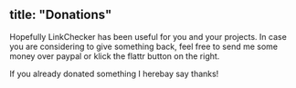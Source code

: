 title: "Donations"
---
Hopefully LinkChecker has been useful for you and your projects.
In case you are considering to give something back, feel free to
send me some money over paypal or klick the flattr button on the right.

If you already donated something I herebay say thanks!


